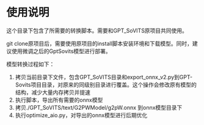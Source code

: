 # 使用说明

这个目录下包含了所需要的转换脚本。需要和GPT_SoVITS原项目共同使用。


git clone原项目后，需要使用原项目的install脚本安装环境和下载模型。同时，建议使用微调之后的GptSovits模型进行部署。

模型转换过程如下：

1. 拷贝当前目录下文件，包含GPT_SoVITS目录和export_onnx_v2.py到GPT-Sovits项目目录，对原来的同级别目录进行覆盖。这个操作会修改原有模型的结构，减少大量内存拷贝并提速
2. 执行脚本，导出所有需要的onnx模型
3. 拷贝./GPT_SoVITS/text/G2PWModel/g2pW.onnx 到onnx模型目录下
4. 执行optimize_aio.py，对导出的onnx模型进行后期优化
